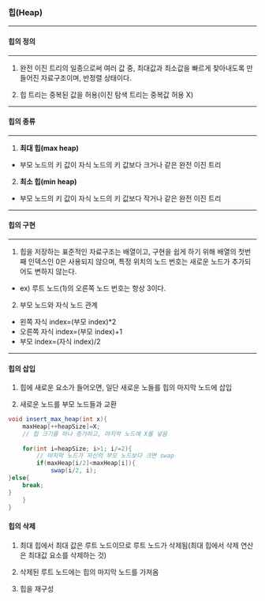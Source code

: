 ### 힙(Heap) ###
___
#### 힙의 정의 ####
___
1. 완전 이진 트리의 일종으로써 여러 값 중, 최대값과 최소값을 빠르게 찾아내도록 만들어진 자료구조이며, 반정렬 상태이다.

2. 힙 트리는 중복된 값을 허용(이진 탐색 트리는 중복값 허용 X)

___
#### 힙의 종류 ####
____
1. **최대 힙(max heap)**
- 부모 노드의 키 값이 자식 노드의 키 값보다 크거나 같은 완전 이진 트리

2. **최소 힙(min heap)**
- 부모 노드의 키 값이 자식 노드의 키 값보다 작거나 같은 완전 이진 트리

___

#### 힙의 구현 ####
___

1. 힙을 저장하는 표준적인 자료구조는 배열이고, 구현을 쉽게 하기 위해 배열의 첫번째 인덱스인 0은 사용되지 않으며, 특정 위치의 노드 번호는 새로운 노드가 추가되어도 변하지 않는다.
- ex) 루트 노드(1)의 오른쪽 노드 번호는 항상 3이다.
2. 부모 노드와 자식 노드 관계
- 왼쪽 자식 index=(부모 index)*2
- 오른쪽 자식 index=(부모 index)+1
- 부모 index=(자식 index)/2
___
#### 힙의 삽입 ####
1. 힙에 새로운 요소가 들어오면, 일단 새로운 노들를 힙의 마지막 노드에 삽입

2. 새로운 노드를 부모 노드들과 교환
```java
void insert_max_heap(int x){
	maxHeap[++heapSize]=X;
	// 힙 크기를 하나 증가하고, 마지막 노드에 X를 넣음
	
	for(int i=heapSize; i>1; i/=2){
		// 마지막 노드가 자신의 부모 노드보다 크면 swap
		if(maxHeap[i/2]<maxHeap[i]){
			swap(i/2, i);
}else{
	break;
}
	}
}
```
#### 힙의 삭제 ####
1. 최대 힙에서 최대 값은 루트 노드이므로 루트 노드가 삭제됨(최대 힙에서 삭제 연산은 최대값 요소를 삭제하는 것)

2. 삭제된 루트 노드에는 힙의 마지막 노드를 가져옴

3. 힙을 재구성
